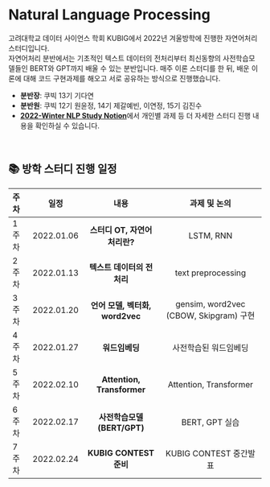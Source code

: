 # Natural Language Processing
고려대학교 데이터 사이언스 학회 KUBIG에서 2022년 겨울방학에 진행한 자연어처리 스터디입니다. <br>
자연어처리 분반에서는 기초적인 텍스트 데이터의 전처리부터 최신동향의 사전학습모델들인 BERT와 GPT까지 배울 수 있는 분반입니다. 매주 이론 스터디를 한 뒤, 배운 이론에 대해 코드 구현과제를 해오고 서로 공유하는 방식으로 진행했습니다.
* **분반장**: 쿠빅 13기 기다연
* **분반원**: 쿠빅 12기 원윤정, 14기 제갈예빈, 이연정, 15기 김진수
* [**2022-Winter NLP Study Notion**](https://zoeylaboratory.notion.site/KUBIG-2022-Winter-NLP-b9658432b517473d82a224857b3015c2)에서 개인별 과제 등 더 자세한 스터디 진행 내용을 확인하실 수 있습니다. 

<br>

## 📚 방학 스터디 진행 일정

|   주차   |   일정   |   내용   |   과제 및 논의   | 
|:----------------------------|:----------------------------:|:--------------------:|:-------------------:|
|  1주차  | 2022.01.06 | **스터디 OT, 자연어처리란?** | LSTM, RNN | 
|  2주차  | 2022.01.13 | **텍스트 데이터의 전처리** | text preprocessing  | 
|  3주차  | 2022.01.20 | **언어 모델, 벡터화, word2vec** | gensim, word2vec (CBOW, Skipgram) 구현 | 
|  4주차  | 2022.01.27 | **워드임베딩** | 사전학습된 워드임베딩 | 
|  5주차  | 2022.02.10 | **Attention, Transformer** | Attention, Transformer |  
|  6주차  | 2022.02.17 | **사전학습모델 (BERT/GPT)** | BERT, GPT 실습 |  
|  7주차  | 2022.02.24 | **KUBIG CONTEST 준비** | KUBIG CONTEST 중간발표 |

<br>
